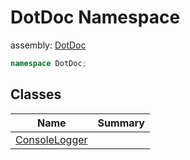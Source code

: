 ﻿# DotDoc Namespace

assembly: [DotDoc](../DotDoc.md)



```csharp
namespace DotDoc;
```

## Classes

| Name | Summary |
|------|---------|
| [ConsoleLogger](./DotDoc/ConsoleLogger.md) |  |

